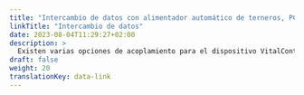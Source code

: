 ```yaml
---
title: "Intercambio de datos con alimentador automático de terneros, PC de granja y productos de software de terceros"
linkTitle: "Intercambio de datos"
date: 2023-08-04T11:29:27+02:00
description: >
  Existen varias opciones de acoplamiento para el dispositivo VitalControl para un intercambio de datos eficiente con otras soluciones de hardware y software.
draft: false
weight: 20
translationKey: data-link
---
```

